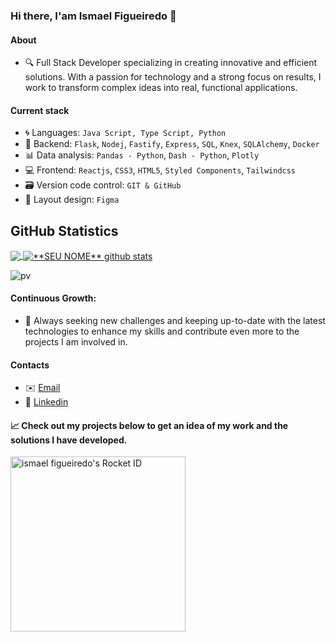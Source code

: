 ### Hi there, I'am Ismael Figueiredo 👋

#### About
- 🔍 Full Stack Developer specializing in creating innovative and efficient solutions. With a passion for technology and a strong focus on results, I work to transform complex ideas into real, functional applications.

 #### Current stack
- 🌀 Languages: `Java Script, Type Script, Python`
- 📡 Backend: `Flask`, `Nodej`, `Fastify`, `Express`, `SQL`, `Knex`, `SQLAlchemy`, `Docker` 
- 📊 Data analysis: `Pandas - Python`, `Dash - Python`, `Plotly`
- 💻 Frontend: `Reactjs`, `CSS3`, `HTML5`, `Styled Components`, `Tailwindcss`
- 🗃️ Version code control: `GIT & GitHub` 
- 🎨 Layout design: `Figma`

## **GitHub Statistics**

<a href="https://github.com/Gurupreet">
  <img align="center" src="https://github-readme-stats.vercel.app/api/top-langs/?username=ismael-figueiredo&hide_langs_below=1" />
</a>

<a href="https://github.com/Gurupreet">
 <img align="center" src="https://github-readme-stats.vercel.app/api?username=ismael-figueiredo&show_icons=true&line_height=27" alt="**SEU NOME** github stats"/>
</a>

![pv](https://pageview.vercel.app/?github_user=ismael-figueiredo)

#### Continuous Growth: 
- 🌱 Always seeking new challenges and keeping up-to-date with the latest technologies to enhance my skills and contribute even more to the projects I am involved in.

#### Contacts

- ✉️ [Email](contato@ismaelfigueiredo.com)
- 💼 [Linkedin](https://www.linkedin.com/in/ismael-figueiredo-09689a211)

#### 📈 Check out my projects below to get an idea of my work and the solutions I have developed.

<a href="https://app.rocketseat.com.br/me/ismael-figueiredo-00324"><img src="https://app.rocketseat.com.br/api/rocketid/share?slug=ismael-figueiredo-00324&type=card" width="280" alt="ismael figueiredo's Rocket ID"/></a>



